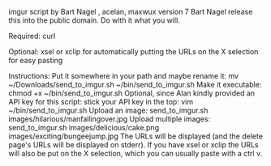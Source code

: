 imgur script by Bart Nagel <bart at tremby.net>, acelan, maxwux <maxwux at gmail.com>
version 7
Bart Nagel release this into the public domain. Do with it what you will.

Required: curl

Optional: xsel or xclip for automatically putting the URLs on the X selection
for easy pasting

Instructions:
Put it somewhere in your path and maybe rename it:
      mv ~/Downloads/send_to_imgur.sh ~/bin/send_to_imgur.sh 
Make it executable:
      chmod +x ~/bin/send_to_imgur.sh 
Optional, since Alan kindly provided an API key for this script: stick your
API key in the top:
      vim ~/bin/send_to_imgur.sh 
Upload an image:
      send_to_imgur.sh images/hilarious/manfallingover.jpg
Upload multiple images:
      send_to_imgur.sh images/delicious/cake.png images/exciting/bungeejump.jpg
The URLs will be displayed (and the delete page's URLs will be displayed on
stderr). If you have xsel or xclip the URLs will also be put on the X
selection, which you can usually paste with a ctrl v.

